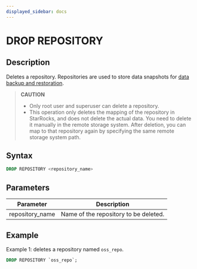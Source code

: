 ```yaml
---
displayed_sidebar: docs
---
```


# DROP REPOSITORY

## Description

Deletes a repository. Repositories are used to store data snapshots for [data backup and restoration](../../../administration/Backup_and_restore.md).

> **CAUTION**
>
> - Only root user and superuser can delete a repository.
> - This operation only deletes the mapping of the repository in StarRocks, and does not delete the actual data. You need to delete it manually in the remote storage system. After deletion, you can map to that repository again by specifying the same remote storage system path.

## Syntax

```SQL
DROP REPOSITORY <repository_name>
```

## Parameters

| **Parameter**   | **Description**                       |
| --------------- | ------------------------------------- |
| repository_name | Name of the repository to be deleted. |

## Example

Example 1: deletes a repository named `oss_repo`.

```SQL
DROP REPOSITORY `oss_repo`;
```
